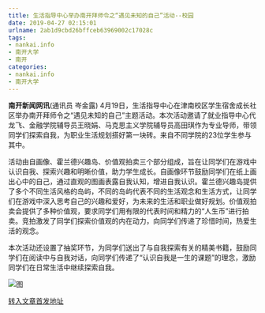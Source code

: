 ```yaml
---
title: 生活指导中心举办南开拜师令之“遇见未知的自己”活动--校园
date: 2019-04-27 02:15:01
urlname: 2ab1d9cbd26bffceb63969002c17028c
tags: 
- nankai.info
- 南开大学
- 南开
categories:
- nankai.info
- 南开大学
---
```


**南开新闻网讯**(通讯员 岑金露) 4月19日，生活指导中心在津南校区学生宿舍成长社区举办南开拜师令之“遇见未知的自己”主题活动。本次活动邀请了就业指导中心代龙飞、金融学院辅导员王晓娟、马克思主义学院辅导员高田琪作为专业导师，带领同学们探索自我，为职业生活规划搭好第一块砖。来自不同学院的23位学生参与其中。

活动由自画像、霍兰德兴趣岛、价值观拍卖三个部分组成，旨在让同学们在游戏中认识自我、探索兴趣和明晰价值，助力学生成长。自画像环节鼓励同学们在纸上画出心中的自己，通过直观的图画表露自我认知，增进自我认识。霍兰德兴趣岛提供了多个不同生活风格的岛屿，不同的岛屿代表不同的生活观念和生活方式，让同学们在游戏中深入思考自己的兴趣和爱好，为未来的生活和职业做好规划。价值观拍卖会提供了多种价值观，要求同学们用有限的代表时间和精力的“人生币”进行拍卖。竞拍激发了同学们探索价值观的内在动力，向同学们传递了珍惜时间，热爱生活的观念。

本次活动还设置了抽奖环节，为同学们送出了与自我探索有关的精美书籍，鼓励同学们在阅读中与自我对话，向同学们传递了“认识自我是一生的课题”的理念，激励同学们在日常生活中继续探索自我。

![图](http://news.nankai.edu.cn/pic/0/00/35/04/350484_069527.png)

[转入文章首发地址](http://news.nankai.edu.cn/qqxy/system/2019/04/22/000446456.shtml)